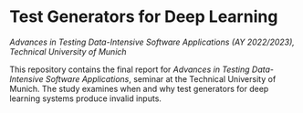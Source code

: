 # Test Generators for Deep Learning
_Advances in Testing Data-Intensive Software Applications (AY 2022/2023), Technical University of Munich_

This repository contains the final report for _Advances in Testing Data-Intensive Software Applications_, seminar at the Technical University of Munich. The study examines when and why test generators for deep learning systems produce invalid inputs.
